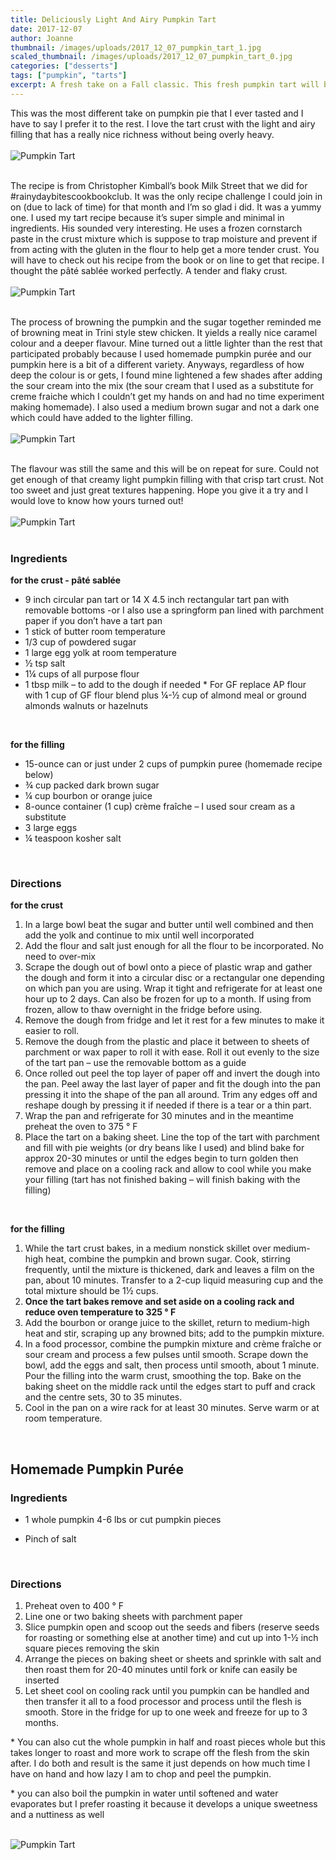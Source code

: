 ```yaml
---
title: Deliciously Light And Airy Pumpkin Tart
date: 2017-12-07
author: Joanne
thumbnail: /images/uploads/2017_12_07_pumpkin_tart_1.jpg
scaled_thumbnail: /images/uploads/2017_12_07_pumpkin_tart_0.jpg
categories: ["desserts"]
tags: ["pumpkin", "tarts"]
excerpt: A fresh take on a Fall classic. This fresh pumpkin tart will be your new favourite
---
```


This was the most different take on pumpkin pie that I ever tasted and I have to say I prefer it to the rest.  I love the tart crust with the light and airy filling that has a really nice richness without being overly heavy.
<br>
<br>
![Pumpkin Tart](/images/uploads/2017_12_07_pumpkin_tart_2.jpg)
<br>
<br>

The recipe is from Christopher Kimball’s book Milk Street that we did for #rainydaybitescookbookclub. It was the only recipe challenge I could join in on (due to lack of time) for that month and I’m so glad i did.  It was a yummy one. I used my tart recipe because it’s super simple and minimal in ingredients.  His sounded very interesting. He uses a frozen cornstarch paste in the crust mixture which is suppose to trap moisture and prevent if from acting with the gluten in the flour to help get a more tender crust. You will have to check out his recipe from the book or on line to get that recipe.  I thought the pâté sablée worked perfectly. A tender and flaky crust.
<br>
<br>
![Pumpkin Tart](/images/uploads/2017_12_07_pumpkin_tart_3.jpg)
<br>
<br>

The process of browning the pumpkin and the sugar together reminded me of browning meat in Trini style stew chicken. It yields a really nice caramel colour and a deeper flavour. Mine turned out a little lighter than the rest that participated probably because I used homemade pumpkin purée and our pumpkin here is a bit of a different variety.  Anyways, regardless of how deep the colour is or gets, I found mine lightened a few shades after adding the sour cream into the mix (the sour cream that I used as a substitute for creme fraiche which I couldn’t get my hands on and had no time experiment making homemade). I also used a medium brown sugar and not a dark one which could have added to the lighter filling.
<br>
<br>
![Pumpkin Tart](/images/uploads/2017_12_07_pumpkin_tart_4.jpg)
<br>
<br>

The flavour was still the same and this will be on repeat for sure. Could not get enough of that creamy light pumpkin filling with that crisp tart crust. Not too sweet and just great textures happening.  Hope you give it a try and I would love to know how yours turned out!
<br>
<br>
![Pumpkin Tart](/images/uploads/2017_12_07_pumpkin_tart_5.jpg)
<br>
<br>

### Ingredients
**for the crust - pâté sablée**

* 9 inch circular pan tart or 14 X 4.5 inch rectangular tart pan with removable bottoms -or I also use a springform pan lined with parchment paper if you don’t have a tart pan
* 1 stick of butter room temperature
* 1/3 cup of powdered sugar
* 1 large egg yolk at room temperature
* ½ tsp salt
* 1¼ cups of all purpose flour
* 1 tbsp milk – to add to the dough if needed
\* For GF replace AP flour with 1 cup of GF flour blend plus ¼-½ cup of almond meal or ground almonds walnuts or hazelnuts
<br>

**for the filling**

* 15-ounce can or just under 2 cups of pumpkin puree (homemade recipe below)
* ¾ cup packed dark brown sugar
* ¼ cup bourbon or orange juice
* 8-ounce container (1 cup) crème fraîche – I used sour cream as a substitute
* 3 large eggs
* ¼ teaspoon kosher salt
<br>

### Directions
**for the crust**

1. In a large bowl beat the sugar and butter until well combined and then add the yolk and continue to mix until well incorporated
1. Add the flour and salt just enough for all the flour to be incorporated. No need to over-mix
1. Scrape the dough out of bowl onto a piece of plastic wrap and gather the dough and form it into a circular disc or a rectangular one depending on which pan you are using. Wrap it tight and refrigerate for at least one hour up to 2 days. Can also be frozen for up to a month. If using from frozen, allow to thaw overnight in the fridge before using.
1. Remove the dough from fridge and let it rest for a few minutes to make it easier to roll.
1. Remove the dough from the plastic and place it between to sheets of parchment or wax paper to roll it with ease. Roll it out evenly to the size of the tart pan – use the removable bottom as a guide
1. Once rolled out peel the top layer of paper off and invert the dough into the pan. Peel away the last layer of paper and fit the dough into the pan pressing it into the shape of the pan all around. Trim any edges off and reshape dough by pressing it if needed if there is a tear or a thin part.
1. Wrap the pan and refrigerate for 30 minutes and in the meantime preheat the oven to 375 ° F
1. Place the tart on a baking sheet. Line the top of the tart with parchment and fill with pie weights (or dry beans like I used) and blind bake for approx 20-30 minutes or until the edges begin to turn golden then remove and place on a cooling rack and allow to cool while you make your filling (tart has not finished baking – will finish baking with the filling)
<br>

**for the filling**

1. While the tart crust bakes, in a medium nonstick skillet over medium-high heat, combine the pumpkin and brown sugar. Cook, stirring frequently, until the mixture is thickened, dark and leaves a film on the pan, about 10 minutes. Transfer to a 2-cup liquid measuring cup and the total mixture should be 1½ cups.
1. **Once the tart bakes remove and set aside on a cooling rack and reduce oven temperature to 325 &deg; F**
1. Add the bourbon or orange juice to the skillet, return to medium-high heat and stir, scraping up any browned bits; add to the pumpkin mixture.
1. In a food processor, combine the pumpkin mixture and crème fraîche or sour cream and process a few pulses until smooth. Scrape down the bowl, add the eggs and salt, then process until smooth, about 1 minute. Pour the filling into the warm crust, smoothing the top. Bake on the baking sheet on the middle rack until the edges start to puff and crack and the centre sets, 30 to 35 minutes.
1. Cool in the pan on a wire rack for at least 30 minutes. Serve warm or at room temperature.
<br>

## Homemade Pumpkin Purée
### Ingredients

* 1 whole pumpkin 4-6 lbs or cut pumpkin pieces

* Pinch of salt
<br>

### Directions
1. Preheat oven to 400 ° F
1. Line one or two baking sheets with parchment paper
1. Slice pumpkin open and scoop out the seeds and fibers (reserve seeds for roasting or something else at another time) and cut up into 1-½ inch square pieces removing the skin
1. Arrange the pieces on baking sheet or sheets and sprinkle with salt and then roast them for 20-40 minutes until fork or knife can easily be inserted
1. Let sheet cool on cooling rack until you pumpkin can be handled and then transfer it all to a food processor and process until the flesh is smooth. Store in the fridge for up to one week and freeze for up to 3 months.

\* You can also cut the whole pumpkin in half and roast pieces whole but this takes longer to roast and more work to scrape off the flesh from the skin after. I do both and result is the same it just depends on how much time I have on hand and how lazy I am to chop and peel the pumpkin.

\* you can also boil the pumpkin in water until softened and water evaporates but I prefer roasting it because it develops a unique sweetness and a nuttiness as well
<br>
<br>

![Pumpkin Tart](/images/uploads/2017_12_07_pumpkin_tart_6.jpg)

